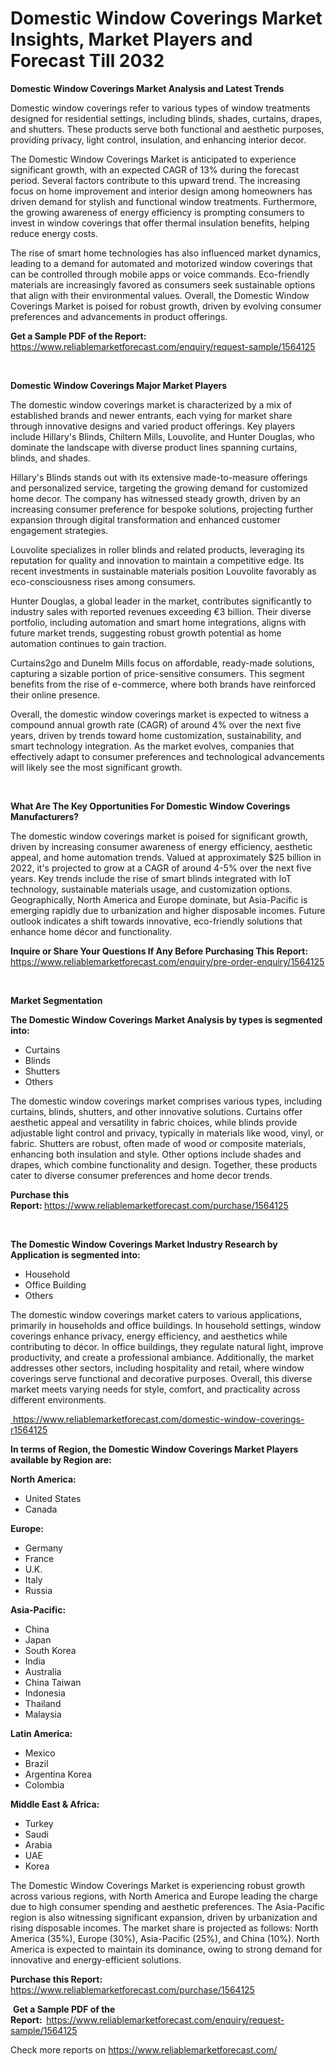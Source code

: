 <p><h1>Domestic Window Coverings Market Insights, Market Players and Forecast Till 2032</h1></p><p><strong>Domestic Window Coverings Market Analysis and Latest Trends</strong></p>
<p><p>Domestic window coverings refer to various types of window treatments designed for residential settings, including blinds, shades, curtains, drapes, and shutters. These products serve both functional and aesthetic purposes, providing privacy, light control, insulation, and enhancing interior decor.</p><p>The Domestic Window Coverings Market is anticipated to experience significant growth, with an expected CAGR of 13% during the forecast period. Several factors contribute to this upward trend. The increasing focus on home improvement and interior design among homeowners has driven demand for stylish and functional window treatments. Furthermore, the growing awareness of energy efficiency is prompting consumers to invest in window coverings that offer thermal insulation benefits, helping reduce energy costs. </p><p>The rise of smart home technologies has also influenced market dynamics, leading to a demand for automated and motorized window coverings that can be controlled through mobile apps or voice commands. Eco-friendly materials are increasingly favored as consumers seek sustainable options that align with their environmental values. Overall, the Domestic Window Coverings Market is poised for robust growth, driven by evolving consumer preferences and advancements in product offerings.</p></p>
<p><strong>Get a Sample PDF of the Report:&nbsp;</strong> <a href="https://www.reliablemarketforecast.com/enquiry/request-sample/1564125?utm_campaign=2290&utm_medium=2&utm_source=Github&utm_content=ia&utm_term=09022025&utm_id=domestic-window-coverings">https://www.reliablemarketforecast.com/enquiry/request-sample/1564125</a></p>
<p>&nbsp;</p>
<p><strong>Domestic Window Coverings Major Market Players</strong></p>
<p><p>The domestic window coverings market is characterized by a mix of established brands and newer entrants, each vying for market share through innovative designs and varied product offerings. Key players include Hillary's Blinds, Chiltern Mills, Louvolite, and Hunter Douglas, who dominate the landscape with diverse product lines spanning curtains, blinds, and shades.</p><p>Hillary's Blinds stands out with its extensive made-to-measure offerings and personalized service, targeting the growing demand for customized home decor. The company has witnessed steady growth, driven by an increasing consumer preference for bespoke solutions, projecting further expansion through digital transformation and enhanced customer engagement strategies.</p><p>Louvolite specializes in roller blinds and related products, leveraging its reputation for quality and innovation to maintain a competitive edge. Its recent investments in sustainable materials position Louvolite favorably as eco-consciousness rises among consumers.</p><p>Hunter Douglas, a global leader in the market, contributes significantly to industry sales with reported revenues exceeding €3 billion. Their diverse portfolio, including automation and smart home integrations, aligns with future market trends, suggesting robust growth potential as home automation continues to gain traction.</p><p>Curtains2go and Dunelm Mills focus on affordable, ready-made solutions, capturing a sizable portion of price-sensitive consumers. This segment benefits from the rise of e-commerce, where both brands have reinforced their online presence.</p><p>Overall, the domestic window coverings market is expected to witness a compound annual growth rate (CAGR) of around 4% over the next five years, driven by trends toward home customization, sustainability, and smart technology integration. As the market evolves, companies that effectively adapt to consumer preferences and technological advancements will likely see the most significant growth.</p></p>
<p>&nbsp;</p>
<p><strong>What Are The Key Opportunities For Domestic Window Coverings Manufacturers?</strong></p>
<p><p>The domestic window coverings market is poised for significant growth, driven by increasing consumer awareness of energy efficiency, aesthetic appeal, and home automation trends. Valued at approximately $25 billion in 2022, it's projected to grow at a CAGR of around 4-5% over the next five years. Key trends include the rise of smart blinds integrated with IoT technology, sustainable materials usage, and customization options. Geographically, North America and Europe dominate, but Asia-Pacific is emerging rapidly due to urbanization and higher disposable incomes. Future outlook indicates a shift towards innovative, eco-friendly solutions that enhance home décor and functionality.</p></p>
<p><strong>Inquire or Share Your Questions If Any Before Purchasing This Report:</strong> <a href="https://www.reliablemarketforecast.com/enquiry/pre-order-enquiry/1564125?utm_campaign=2290&utm_medium=2&utm_source=Github&utm_content=ia&utm_term=09022025&utm_id=domestic-window-coverings">https://www.reliablemarketforecast.com/enquiry/pre-order-enquiry/1564125</a></p>
<p>&nbsp;</p>
<p><strong>Market Segmentation</strong></p>
<p><strong>The Domestic Window Coverings Market Analysis by types is segmented into:</strong></p>
<p><ul><li>Curtains</li><li>Blinds</li><li>Shutters</li><li>Others</li></ul></p>
<p><p>The domestic window coverings market comprises various types, including curtains, blinds, shutters, and other innovative solutions. Curtains offer aesthetic appeal and versatility in fabric choices, while blinds provide adjustable light control and privacy, typically in materials like wood, vinyl, or fabric. Shutters are robust, often made of wood or composite materials, enhancing both insulation and style. Other options include shades and drapes, which combine functionality and design. Together, these products cater to diverse consumer preferences and home decor trends.</p></p>
<p><strong>Purchase this Report:&nbsp;</strong><a href="https://www.reliablemarketforecast.com/purchase/1564125?utm_campaign=2290&utm_medium=2&utm_source=Github&utm_content=ia&utm_term=09022025&utm_id=domestic-window-coverings">https://www.reliablemarketforecast.com/purchase/1564125</a></p>
<p>&nbsp;</p>
<p><strong>The Domestic Window Coverings Market Industry Research by Application is segmented into:</strong></p>
<p><ul><li>Household</li><li>Office Building</li><li>Others</li></ul></p>
<p><p>The domestic window coverings market caters to various applications, primarily in households and office buildings. In household settings, window coverings enhance privacy, energy efficiency, and aesthetics while contributing to décor. In office buildings, they regulate natural light, improve productivity, and create a professional ambiance. Additionally, the market addresses other sectors, including hospitality and retail, where window coverings serve functional and decorative purposes. Overall, this diverse market meets varying needs for style, comfort, and practicality across different environments.</p></p>
<p><a href="https://www.reliablemarketforecast.com/domestic-window-coverings-r1564125?utm_campaign=2290&utm_medium=2&utm_source=Github&utm_content=ia&utm_term=09022025&utm_id=domestic-window-coverings">&nbsp;https://www.reliablemarketforecast.com/domestic-window-coverings-r1564125</a></p>
<p><strong>In terms of Region, the Domestic Window Coverings Market Players available by Region are:</strong></p>
<p>
    <p> <strong> North America: </strong>
        <ul>
            <li>United States</li>
            <li>Canada</li>
        </ul>
        </p> 
    <p> <strong> Europe: </strong>
        <ul>
            <li>Germany</li>
            <li>France</li>
            <li>U.K.</li>
            <li>Italy</li>
            <li>Russia</li>
        </ul>
        </p> 
    <p> <strong> Asia-Pacific: </strong>
        <ul>
            <li>China</li>
            <li>Japan</li>
            <li>South Korea</li>
            <li>India</li>
            <li>Australia</li>
            <li>China Taiwan</li>
            <li>Indonesia</li>
            <li>Thailand</li>
            <li>Malaysia</li>
        </ul>
        </p> 
    <p> <strong> Latin America: </strong>
        <ul>
            <li>Mexico</li>
            <li>Brazil</li>
            <li>Argentina Korea</li>
            <li>Colombia</li>
        </ul>
        </p> 
    <p> <strong> Middle East & Africa: </strong>
        <ul>
            <li>Turkey</li>
            <li>Saudi</li>
            <li>Arabia</li>
            <li>UAE</li>
            <li>Korea</li>
        </ul>
    </p>
    </p>
<p><p>The Domestic Window Coverings Market is experiencing robust growth across various regions, with North America and Europe leading the charge due to high consumer spending and aesthetic preferences. The Asia-Pacific region is also witnessing significant expansion, driven by urbanization and rising disposable incomes. The market share is projected as follows: North America (35%), Europe (30%), Asia-Pacific (25%), and China (10%). North America is expected to maintain its dominance, owing to strong demand for innovative and energy-efficient solutions.</p></p>
<p><strong>Purchase this Report: </strong><a href="https://www.reliablemarketforecast.com/purchase/1564125?utm_campaign=2290&utm_medium=2&utm_source=Github&utm_content=ia&utm_term=09022025&utm_id=domestic-window-coverings">https://www.reliablemarketforecast.com/purchase/1564125</a></p>
<p>&nbsp;<strong>Get a Sample PDF of the Report:&nbsp;&nbsp;</strong><a href="https://www.reliablemarketforecast.com/enquiry/request-sample/1564125?utm_campaign=2290&utm_medium=2&utm_source=Github&utm_content=ia&utm_term=09022025&utm_id=domestic-window-coverings">https://www.reliablemarketforecast.com/enquiry/request-sample/1564125</a></p>
<p><strong></strong></p>
<p>Check more reports on <a href="https://www.reliablemarketforecast.com/?utm_campaign=2290&utm_medium=2&utm_source=Github&utm_content=ia&utm_term=09022025&utm_id=domestic-window-coverings">https://www.reliablemarketforecast.com/</a></p>